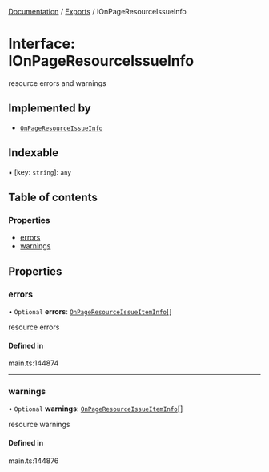 [Documentation](../README.md) / [Exports](../modules.md) / IOnPageResourceIssueInfo

# Interface: IOnPageResourceIssueInfo

resource errors and warnings

## Implemented by

- [`OnPageResourceIssueInfo`](../classes/OnPageResourceIssueInfo.md)

## Indexable

▪ [key: `string`]: `any`

## Table of contents

### Properties

- [errors](IOnPageResourceIssueInfo.md#errors)
- [warnings](IOnPageResourceIssueInfo.md#warnings)

## Properties

### errors

• `Optional` **errors**: [`OnPageResourceIssueItemInfo`](../classes/OnPageResourceIssueItemInfo.md)[]

resource errors

#### Defined in

main.ts:144874

___

### warnings

• `Optional` **warnings**: [`OnPageResourceIssueItemInfo`](../classes/OnPageResourceIssueItemInfo.md)[]

resource warnings

#### Defined in

main.ts:144876
